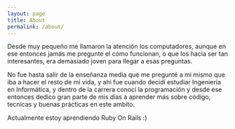 ```yaml
---
layout: page
title: About
permalink: /about/
---
```


Desde muy pequeño me llamaron la atención los computadores, aunque en ese entonces jamás me pregunte el cómo funcionan, o que los hacia ser tan interesantes, era demasiado joven para llegar a esas preguntas.

No fue hasta salir de la enseñanza media que me pregunté a mi mismo que iba a hacer el resto de mi vida, y ahi fue cuando decidí estudiar Ingeniería en Informática, y dentro de la carrera conoci la programación y desde ese entonces dedico gran parte de mis días a aprender más sobre código, tecnicas y buenas prácticas en este ambito.

Actualmente estoy aprendiendo Ruby On Rails :)
